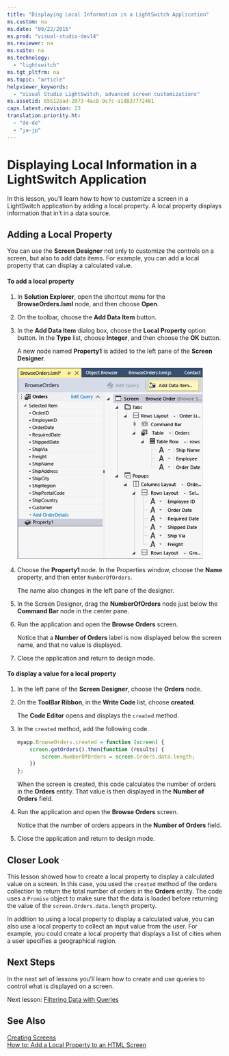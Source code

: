 ```yaml
---
title: "Displaying Local Information in a LightSwitch Application"
ms.custom: na
ms.date: "09/22/2016"
ms.prod: "visual-studio-dev14"
ms.reviewer: na
ms.suite: na
ms.technology: 
  - "lightswitch"
ms.tgt_pltfrm: na
ms.topic: "article"
helpviewer_keywords: 
  - "Visual Studio LightSwitch, advanced screen customizations"
ms.assetid: 65512aad-2073-4ac8-9c7c-a1d837772481
caps.latest.revision: 23
translation.priority.ht: 
  - "de-de"
  - "ja-jp"
---
```

# Displaying Local Information in a LightSwitch Application
In this lesson, you’ll learn how to how to customize a screen in a LightSwitch application by adding a local property. A local property displays information that in’t in a data source.  
  
## Adding a Local Property  
 You can use the **Screen Designer** not only to customize the controls on a screen, but also to add data items. For example, you can add a local property that can display a calculated value.  
  
#### To add a local property  
  
1.  In **Solution Explorer**, open the shortcut menu for the **BrowseOrders.lsml** node, and then choose **Open**.  
  
2.  On the toolbar, choose the **Add Data Item** button.  
  
3.  In the **Add Data Item** dialog box, choose the **Local Property** option button. In the **Type** list, choose **Integer**, and then choose the **OK** button.  
  
     A new node named **Property1** is added to the left pane of the **Screen Designer**.  
  
     ![The local property Property1](../VS_csharp/media/ls_tour27.PNG "LS_Tour27")  
  
4.  Choose the **Property1** node. In the Properties window, choose the **Name** property, and then enter `NumberOfOrders`.  
  
     The name also changes in the left pane of the designer.  
  
5.  In the Screen Designer, drag the **NumberOfOrders** node just below the **Command Bar** node in the center pane.  
  
6.  Run the application and open the **Browse Orders** screen.  
  
     Notice that a **Number of Orders** label is now displayed below the screen name, and that no value is displayed.  
  
7.  Close the application and return to design mode.  
  
#### To display a value for a local property  
  
1.  In the left pane of the **Screen Designer**, choose the **Orders** node.  
  
2.  On the **ToolBar Ribbon**, in the **Write Code** list, choose **created**.  
  
     The **Code Editor** opens and displays the `created` method.  
  
3.  In the `created` method, add the following code.  
  
    ```javascript  
    myapp.BrowseOrders.created = function (screen) {  
        screen.getOrders().then(function (results) {  
            screen.NumberOfOrders = screen.Orders.data.length;  
        })  
    };  
    ```  
  
     When the screen is created, this code calculates the number of orders in the **Orders** entity. That value is then displayed in the **Number of Orders** field.  
  
4.  Run the application and open the **Browse Orders** screen.  
  
     Notice that the number of orders appears in the **Number of Orders** field.  
  
5.  Close the application and return to design mode.  
  
## Closer Look  
 This lesson showed how to create a local property to display a calculated value on a screen. In this case, you used the `created` method of the orders collection to return the total number of orders in the **Orders** entity. The code uses a `Promise` object to make sure that the data is loaded before returning the value of the `screen.Orders.data.length` property.  
  
 In addition to using a local property to display a calculated value, you can also use a local property to collect an input value from the user. For example, you could create a local property that displays a list of cities when a user specifies a geographical region.  
  
## Next Steps  
 In the next set of lessons you’ll learn how to create and use queries to control what is displayed on a screen.  
  
 Next lesson: [Filtering Data with Queries](../VS_csharp/filtering-data-with-queries-in-lightswitch.md)  
  
## See Also  
 [Creating Screens](../VS_csharp/creating-screens-in-lightswitch.md)   
 [How to: Add a Local Property to an HTML Screen](../VS_csharp/how-to--add-a-local-property-to-an-html-screen.md)